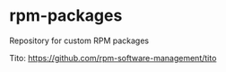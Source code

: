 # rpm-packages

Repository for custom RPM packages

Tito: https://github.com/rpm-software-management/tito

